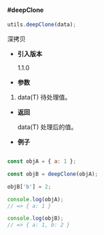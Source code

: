 #### #deepClone

```javascript
utils.deepClone(data);
```

深拷贝

- **引入版本**

    1.1.0

- **参数**

1. data(T) 待处理值。

- **返回**

    data(T) 处理后的值。

- **例子**

```javascript

const objA = { a: 1 };

const objB = deepClone(objA);

objB['b'] = 2;

console.log(objA);
// => { a: 1 }

console.log(objB);
// => { a: 1, b: 2 }

```
